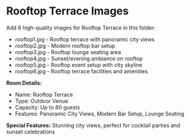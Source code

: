 # Rooftop Terrace Images

Add 6 high-quality images for Rooftop Terrace in this folder:

- rooftop1.jpg - Rooftop terrace with panoramic city views
- rooftop2.jpg - Modern rooftop bar setup
- rooftop3.jpg - Rooftop lounge seating area
- rooftop4.jpg - Sunset/evening ambiance on rooftop
- rooftop5.jpg - Rooftop event setup with city skyline
- rooftop6.jpg - Rooftop terrace facilities and amenities

**Room Details:**
- Name: Rooftop Terrace
- Type: Outdoor Venue
- Capacity: Up to 80 guests
- Features: Panoramic City Views, Modern Bar Setup, Lounge Seating

**Special Features:** Stunning city views, perfect for cocktail parties and sunset celebrations